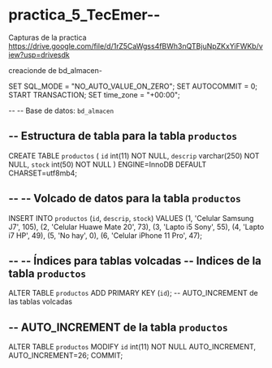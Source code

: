 # practica_5_TecEmer--
Capturas de la practica
https://drive.google.com/file/d/1rZ5CaWgss4fBWh3nQTBjuNpZKxYiFWKb/view?usp=drivesdk


creacionde de bd_almacen- 

SET SQL_MODE = "NO_AUTO_VALUE_ON_ZERO";
SET AUTOCOMMIT = 0;
START TRANSACTION;
SET time_zone = "+00:00";

--
-- Base de datos: `bd_almacen`

-- Estructura de tabla para la tabla `productos`
--
CREATE TABLE `productos` (
  `id` int(11) NOT NULL,
  `descrip` varchar(250) NOT NULL,
  `stock` int(50) NOT NULL
) ENGINE=InnoDB DEFAULT CHARSET=utf8mb4;

--
-- Volcado de datos para la tabla `productos`
--

INSERT INTO `productos` (`id`, `descrip`, `stock`) VALUES
(1, 'Celular Samsung J7', 105),
(2, 'Celular Huawe Mate 20', 73),
(3, 'Lapto i5 Sony', 55),
(4, 'Lapto i7 HP', 49),
(5, 'No hay', 0),
(6, 'Celular iPhone 11 Pro', 47);

--
-- Índices para tablas volcadas
-- Indices de la tabla `productos`
--
ALTER TABLE `productos`
  ADD PRIMARY KEY (`id`);
-- AUTO_INCREMENT de las tablas volcadas

-- AUTO_INCREMENT de la tabla `productos`
--
ALTER TABLE `productos`
  MODIFY `id` int(11) NOT NULL AUTO_INCREMENT, AUTO_INCREMENT=26;
COMMIT;
